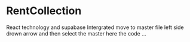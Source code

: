 # RentCollection
React technology and supabase  Intergrated
move to master file left side drown arrow and then select the master here the code ...
